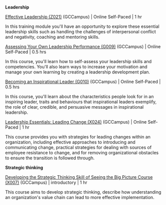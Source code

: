 **Leadership**

[Effective Leadership (Z021)](https://learn-apprendre.csps-efpc.gc.ca/application/en/content/effective-leadership-z021) (GCCampus) | Online Self-Paced | 1 hr

In this training module you&#39;ll have an opportunity to explore these essential leadership skills such as handling the challenges of interpersonal conflict and negativity, coaching and mentoring skills.

[Assessing Your Own Leadership Performance (G009)](https://learn-apprendre.csps-efpc.gc.ca/application/en/content/assessing-your-own-leadership-performance-g009) (GCCampus) | Online Self-Paced | 0.5 hrs

In this course, you&#39;ll learn how to self-assess your leadership skills and competencies. You&#39;ll also learn ways to increase your motivation and manage your own learning by creating a leadership development plan.

[Becoming an Inspirational Leader (G010)](https://learn-apprendre.csps-efpc.gc.ca/application/en/content/becoming-inspirational-leader-g010) (GCCampus) | Online Self-Paced | 0.5 hrs

In this course, you&#39;ll learn about the characteristics people look for in an inspiring leader, traits and behaviours that inspirational leaders exemplify, the role of clear, credible, and persuasive messages in inspirational leadership.

[Leadership Essentials: Leading Change (X024)](https://learn-apprendre.csps-efpc.gc.ca/application/en/content/leadership-essentials-leading-change-x024) (GCCampus) | Online Self-Paced | 1 hr

This course provides you with strategies for leading changes within an organization, including effective approaches to introducing and communicating change, practical strategies for dealing with sources of employee resistance to change, and for removing organizational obstacles to ensure the transition is followed through.

**Strategic thinking**

[Developing the Strategic Thinking Skill of Seeing the Big Picture Course (X007)](https://learn-apprendre.csps-efpc.gc.ca/application/en/content/developing-strategic-thinking-skill-seeing-big-picture-course-x007) (GCCampus) | introductory | 1 hr

This course aims to develop strategic thinking, describe how understanding an organization&#39;s value chain can lead to more effective implementation.